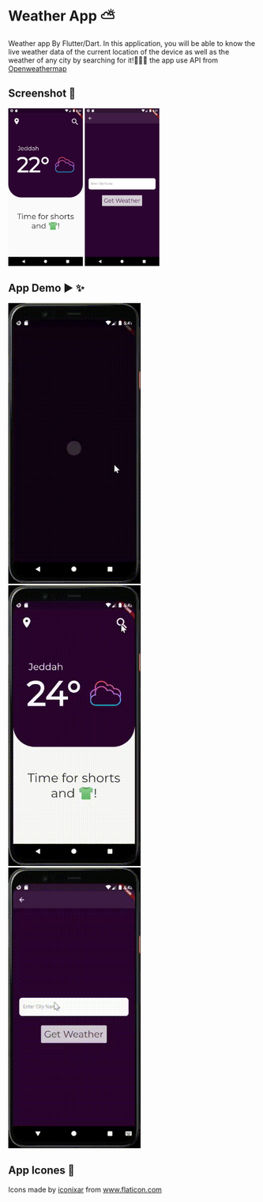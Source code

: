 # Weather App ⛅

 Weather app By Flutter/Dart.
 In this application, you will be able to know the live weather data of the current location of the device as well as the weather of any city by searching for it!🤩🤩✨
 the app use API from [Openweathermap](https://openweathermap.org/)
 
 ## Screenshot 📱
 
 <img src="https://github.com/ENG-ShahadAL-MUTABEQ/Weather-App/blob/master/WeatherScreenshot.png" width=30% height=30%>   <img src="https://github.com/ENG-ShahadAL-MUTABEQ/Weather-App/blob/master/SearchScreenshot.png" width=30% height=30%>
 

## App Demo ▶ ✨
![](https://github.com/ENG-ShahadAL-MUTABEQ/Weather-App/blob/master/weatherapp_3.gif)
![](https://github.com/ENG-ShahadAL-MUTABEQ/Weather-App/blob/master/weatherapp_2.gif)
![](https://github.com/ENG-ShahadAL-MUTABEQ/Weather-App/blob/master/weatherapp_1.gif)


## App Icones 🙏
<div>Icons made by <a href="" title="iconixar">iconixar</a> from <a href="https://www.flaticon.com/" title="Flaticon">www.flaticon.com</a></div>



